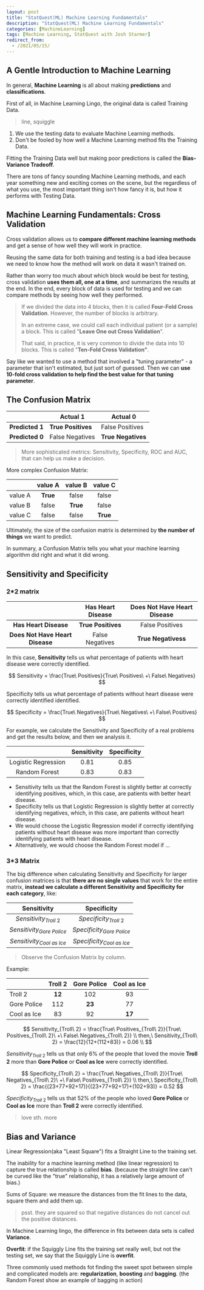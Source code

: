 ```yaml
---
layout: post
title: "StatQuest(ML) Machine Learning Fundamentals"
description: "StatQuest(ML) Machine Learning Fundamentals"
categories: [MachineLearning]
tags: [Machine Learning, StatQuest with Josh Starmer]
redirect_from:
  - /2021/05/15/
---
```


<head>
    <script src="https://cdn.mathjax.org/mathjax/latest/MathJax.js?config=TeX-AMS-MML_HTMLorMML" type="text/javascript"></script>
    <script type="text/x-mathjax-config">
        MathJax.Hub.Config({
            tex2jax: {
            skipTags: ['script', 'noscript', 'style', 'textarea', 'pre'],
            inlineMath: [['$','$']]
            }
        });
    </script>
</head>

## A Gentle Introduction to Machine Learning

In general, **Machine Learning** is all about making **predictions** and **classifications**.

First of all, in Machine Learning Lingo, the original data is called Training Data.

> line, squiggle

1. We use the testing data to evaluate Machine Learning methods.
2. Don't be fooled by how well a Machine Learning method fits the Training Data.

Fitting the Training Data well but making poor predictions is called the **Bias-Variance Tradeoff**.

There are tons of fancy sounding Machine Learning methods, and each year something new and exciting comes on the scene, but the regardless of what you use, the most important thing isn't how fancy it is, but how it performs with Testing Data.

## Machine Learning Fundamentals: Cross Validation

Cross validation allows us to **compare different machine learning methods** and get a sense of how well they will work in practice.

Reusing the same data for both training and testing is a bad idea because we need to know how the method will work on data it wasn't trained on.

Rather than worry too much about which block would be best for testing, cross validation **uses them all, one at a time**, and summarizes the results at the end. In the end, every block of data is used for testing and we can compare methods by seeing how well they performed.

> If we divided the data into 4 blocks, then it is called **Four-Fold Cross Validation**.
> However, the number of blocks is arbitrary.
>
> In an extreme case, we could call each individual patient (or a sample) a block. This is called "**Leave One out Cross Validation**".
>
> That said, in practice, it is very common to divide the data into 10 blocks. This is called "**Ten-Fold Cross Validation"**.

Say like we wanted to use a method that involved a "tuning parameter" - a parameter that isn't estimated, but just sort of guessed. Then we can **use 10-fold cross validation to help find the best value for that tuning parameter**.

## The Confusion Matrix

|                 | Actual 1           | Actual 0           |
| --------------- | ------------------ | ------------------ |
| **Predicted 1** | **True Positives** | False Positives    |
| **Predicted 0** | False Negatives    | **True Negatives** |

> More sophisticated metrics: Sensitivity, Specificity, ROC and AUC, that can help us make a decision.

More complex Confusion Matrix:

|         | value A  | value B  | value C  |
| ------- | :------: | :------: | :------: |
| value A | **True** |  false   |  false   |
| value B |  false   | **True** |  false   |
| value C |  false   |  false   | **True** |

Ultimately, the size of the confusion matrix is determined by **the number of things** we want to predict.

In summary, a Confusion Matrix tells you what your machine learning algorithm did right and what it did wrong.

## Sensitivity and Specificity

### 2*2 matrix

|                                 | Has Heart Disease  | Does Not Have Heart Disease |
| :-----------------------------: | :----------------: | :-------------------------: |
|      **Has Heart Disease**      | **True Positives** |       False Positives       |
| **Does Not Have Heart Disease** |  False Negatives   |     **True Negativess**     |

In this case, **Sensitivity** tells us what percentage of patients with heart disease were correctly identified.

$$
Sensitivity = \frac{True\ Positives}{True\ Positives\ +\ False\ Negatives}
$$

Specificity tells us what percentage of patients without heart disease were correctly identified identified.

$$
Specificity = \frac{True\ Negatives}{True\ Negatives\ +\ False\ Positives}
$$

For example, we calculate the Sensitivity and Specificity of a real problems and get the results below, and then we analysis it.

|                     | Sensitivity | Specificity |
| :-----------------: | :---------: | :---------: |
| Logistic Regression |    0.81     |    0.85     |
|    Random Forest    |    0.83     |    0.83     |

* Sensitivity tells us that the Random Forest is slightly better at correctly identifying positives, which, in this case, are patients with better heart disease.
* Specificity tells us that Logistic Regression is slightly better at correctly identifying negatives, which, in this case, are patients without heart disease.
* We would choose the Logistic Regression model if correctly identifying patients without heart disease was more important than correctly identifying patients with heart disease.
* Alternatively, we would choose the Random Forest model if ...

### 3*3 Matrix

The big difference when calculating Sensitivity and Specificity for larger confusion matrices is that **there are no single values** that work for the entire matrix, **instead we calculate a different Sensitivity and Specificity for each category**, like:

|          Sensitivity          |          Specificity          |
| :---------------------------: | :---------------------------: |
|   $Sensitivity_{Troll\ 2}$    |   $Specificity_{Troll\ 2}$    |
| $Sensitivity_{Gore\ Police}$  | $Specificity_{Gore\ Police}$  |
| $Sensitivity_{Cool\ as\ Ice}$ | $Specificity_{Cool\ as\ Ice}$ |

> Observe the Confusion Matrix by column.

Example:

|             | Troll 2 | Gore Police | Cool as Ice |
| ----------- | :-----: | :---------: | :---------: |
| Troll 2     | **12**  |     102     |     93      |
| Gore Police |   112   |   **23**    |     77      |
| Cool as Ice |   83    |     92      |   **17**    |

$$
Sensitivity_{Troll\ 2} = \frac{True\ Positives_{Troll\ 2}}{True\ Positives_{Troll\ 2}\ +\ False\ Negatives_{Troll\ 2}} \\
then,\ Sensitivity_{Troll\ 2} = \frac{12}{12+(112+83)} = 0.06 \\
$$

$Sensitivity_{Troll\ 2}$ tells us that only 6% of the people that loved the movie **Troll 2** more than **Gore Police** or **Cool as Ice** were correctly identified.

$$
Specificity_{Troll\ 2} = \frac{True\ Negatives_{Troll\ 2}}{True\ Negatives_{Troll\ 2}\ +\ False\ Positives_{Troll\ 2}} \\
then,\ Specificity_{Troll\ 2} = \frac{(23+77+92+17)}{(23+77+92+17)+(102+93)} = 0.52
$$

$Specificity_{Troll\ 2}$ tells us that 52% of the people who loved **Gore Police** or **Cool as Ice** more than **Troll 2** were correctly identified.

> love sth. more

## Bias and Variance

Linear Regression(aka "Least Square") fits a Straight Line to the training set.

The inability for a machine learning method (like linear regression) to capture the true relationship is called **bias**. (because the straight line can't be curved like the "true" relationship, it has a relatively large amount of bias.)

Sums of Square: we measure the distances from the fit lines to the data, square them and add them up.

> psst. they are squared so that negative distances do not cancel out the positive distances.

In Machine Learning lingo, the difference in fits between data sets is called **Variance**.

**Overfit**: if the Squiggly Line fits the training set really well, but not the testing set, we say that the Squiggly Line is **overfit**.

Three commonly used methods fot finding the sweet spot between simple and complicated models are: **regularization**, **boosting** and **bagging**. (the Random Forest show an example of bagging in action)
